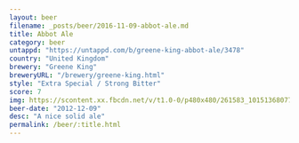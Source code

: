 ```yaml
---
layout: beer
filename: _posts/beer/2016-11-09-abbot-ale.md
title: Abbot Ale
category: beer
untappd: "https://untappd.com/b/greene-king-abbot-ale/3478"
country: "United Kingdom"
brewery: "Greene King"
breweryURL: "/brewery/greene-king.html"
style: "Extra Special / Strong Bitter"
score: 7
img: https://scontent.xx.fbcdn.net/v/t1.0-0/p480x480/261583_10151368077943745_1842191344_n.jpg?_nc_cat=101&_nc_ht=scontent.xx&oh=e9459c67856d2086c08c11a94f72d76b&oe=5D88AF1D
beer-date: "2012-12-09"
desc: "A nice solid ale"
permalink: /beer/:title.html
---
```

